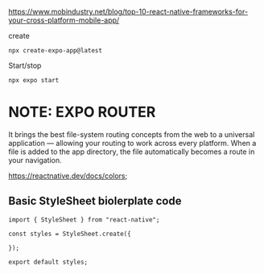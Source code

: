 https://www.mobindustry.net/blog/top-10-react-native-frameworks-for-your-cross-platform-mobile-app/

create
```
npx create-expo-app@latest
```
Start/stop
```
npx expo start
```

# NOTE: EXPO ROUTER
It brings the best file-system routing concepts from the web to a universal application — allowing your routing to work across every platform. When a file is added to the app directory, the file automatically becomes a route in your navigation.


https://reactnative.dev/docs/colors;



## Basic StyleSheet biolerplate code

```
import { StyleSheet } from "react-native";

const styles = StyleSheet.create({
  
});

export default styles;

```